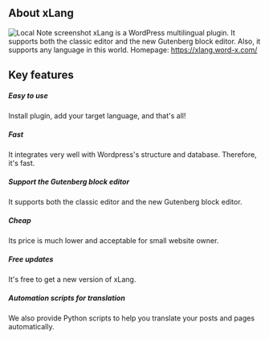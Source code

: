 ## About xLang
![Local Note screenshot](https://xlang.word-x.com/themes/simplesite/img/screenshot/xLang-Gutenberg-block-editor.jpg)
xLang is a WordPress multilingual plugin. It supports both the classic editor and the new Gutenberg block editor. Also, it supports any language in this world.
Homepage: https://xlang.word-x.com/
## Key features
##### Easy to use
Install plugin, add your target language, and that's all!
##### Fast
It integrates very well with Wordpress's structure and database. Therefore, it's fast.
##### Support the Gutenberg block editor
It supports both the classic editor and the new Gutenberg block editor.
##### Cheap
Its price is much lower and acceptable for small website owner.
##### Free updates
It's free to get a new version of xLang.
##### Automation scripts for translation
We also provide Python scripts to help you translate your posts and pages automatically.
